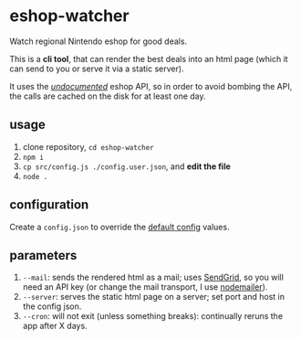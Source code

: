 # eshop-watcher

Watch regional Nintendo eshop for good deals.

This is a **cli tool**, that can render the best deals into an html page
(which it can send to you or serve it via a static server).

It uses the _[undocumented](https://gist.github.com/Shy07/822eff655ec8da2717f269bc21c65976)_ eshop API,
so in order to avoid bombing the API, the calls are cached on the disk for at least one day.

## usage

1. clone repository, `cd eshop-watcher`
2. `npm i`
3. `cp src/config.js ./config.user.json`, and **edit the file**
4. `node .`

## configuration

Create a `config.json` to override the [default config](./src/config.js) values.

## parameters

1. `--mail`: sends the rendered html as a mail; uses [SendGrid](https://sendgrid.com/), so you will
  need an API key (or change the mail transport, I use [nodemailer](https://nodemailer.com/)).
2. `--server`: serves the static html page on a server; set port and host in the config json.
3. `--cron`: will not exit (unless something breaks): continually reruns the app after X days.

